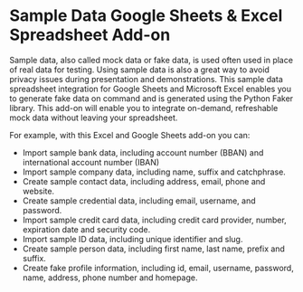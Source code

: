 # Sample Data Google Sheets & Excel Spreadsheet Add-on

Sample data, also called mock data or fake data, is used often used in place of real data for testing. Using sample data is also a great way to avoid privacy issues during presentation and demonstrations. This sample data spreadsheet integration for Google Sheets and Microsoft Excel enables you to generate fake data on command and is generated using the Python Faker library. This add-on will enable you to integrate on-demand, refreshable mock data without leaving your spreadsheet.

For example, with this Excel and Google Sheets add-on you can:

* Import sample bank data, including account number (BBAN) and international account number (IBAN)
* Import sample company data, including name, suffix and catchphrase.
* Create sample contact data, including address, email, phone and website.
* Create sample credential data, including email, username, and password.
* Import sample credit card data, including credit card provider, number, expiration date and security code.
* Import sample ID data, including unique identifier and slug.
* Create sample person data, including first name, last name, prefix and suffix.
* Create fake profile information, including id, email, username, password, name, address, phone number and homepage.
